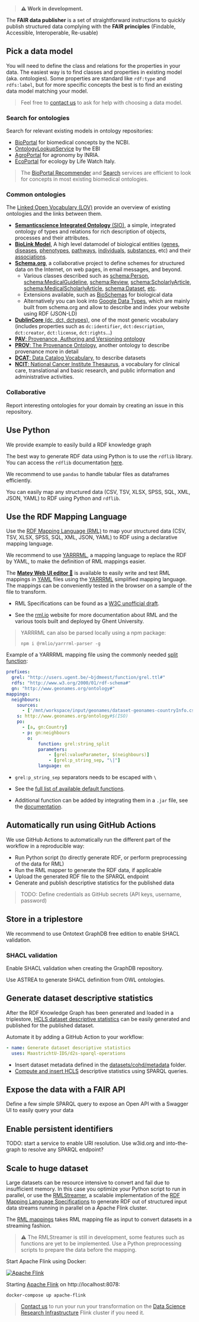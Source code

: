 > **⚠️  Work in development.**

The **FAIR data publisher** is a set of straightforward instructions to quickly publish structured data complying with the **FAIR principles** (Findable, Accessible, Interoperable, Re-usable)

## Pick a data model

You will need to define the class and relations for the properties in your data. The easiest way is to find classes and properties in existing model (aka. ontologies). Some properties are standard like `rdf:type` and  `rdfs:label`, but for more specific concepts the best is to find an existing data model matching your model.

> Feel free to [contact us](https://gitter.im/um-dsri/data2services) to ask for help with choosing a data model.

### Search for ontologies

Search for relevant existing models in ontology repositories:

* [BioPortal](https://bioportal.bioontology.org/recommender) for biomedical concepts by the NCBI.
* [OntologyLookupService](https://www.ebi.ac.uk/ols/ontologies
  ) by the EBI
* [AgroPortal](http://agroportal.lirmm.fr/recommender) for agronomy by INRIA.
* [EcoPortal](http://ecoportal.lifewatchitaly.eu/) for ecology by Life Watch Italy.

> The [BioPortal Recommender](https://bioportal.bioontology.org/recommender) and [Search](https://bioportal.bioontology.org/search) services are efficient to look for concepts in most existing biomedical ontologies.

### Common ontologies

The [Linked Open Vocabulary (LOV)](https://lov.linkeddata.es/dataset/lov/) provide an overview of existing ontologies and the links between them.

* [**Semanticscience Integrated Ontology** (SIO)](https://github.com/MaastrichtU-IDS/semanticscience), a simple, integrated ontology of types and relations for rich description of objects, processes and their attributes.
* [**BioLink Model**](https://biolink.github.io/biolink-model/), A high level datamodel of biological entities ([genes](https://biolink.github.io/biolink-model/docs/Gene), [diseases](https://biolink.github.io/biolink-model/docs/Disease), [phenotypes](https://biolink.github.io/biolink-model/docs/Phenotype), [pathways](https://biolink.github.io/biolink-model/docs/Pathway), [individuals](https://biolink.github.io/biolink-model/docs/IndividualOrganism), [substances](https://biolink.github.io/biolink-model/docs/ChemicalSubstance), etc) and their [associations](https://biolink.github.io/biolink-model/docs/Association).
* [**Schema.org**](https://schema.org/docs/schemas.html), a collaborative project to define schemes for structured data on the Internet, on web pages, in email messages, and beyond.
  * Various classes described such as [schema:Person](https://schema.org/Person), [schema:MedicalGuideline](https://schema.org/MedicalGuideline), [schema:Review](https://schema.org/Review), [schema:ScholarlyArticle](https://schema.org/ScholarlyArticle), [schema:MedicalScholarlyArticle](https://schema.org/MedicalScholarlyArticle), [schema:Dataset](https://schema.org/Dataset), [etc](https://schema.org/docs/full.html).
  * Extensions available, such as [BioSchemas](https://bioschemas.org/profiles/Dataset/0.3-RELEASE-2019_06_14/) for biological data
  * Alternatively you can look into [Google Data Types](https://developers.google.com/search/docs/data-types/article), which are mainly built from schema.org and allow to describe and index your website using RDF (JSON-LD)
* [**DublinCore** (dc, dct, dctypes)](https://dublincore.org/specifications/dublin-core/dcmi-terms), one of the most generic vocabulary (includes properties such as `dc:identifier`, `dct:description`, `dct:creator`, `dct:license`, `dct:rights`...)
* [**PAV**: Provenance, Authoring and Versioning ontology](https://pav-ontology.github.io/pav/)
* [**PROV**: The Provenance Ontology](https://www.w3.org/TR/prov-o/), another ontology to describe provenance more in detail
* [**DCAT**: Data Catalog Vocabulary](https://www.w3.org/TR/vocab-dcat-2/), to describe datasets
* [**NCIT**: National Cancer Institute Thesaurus](https://bioportal.bioontology.org/ontologies/NCIT), a vocabulary for clinical care, translational and basic research, and public information and administrative activities.

### Collaborative

Report interesting ontologies for your domain by creating an issue in this repository.

## Use Python

We provide example to easily build a RDF knowledge graph 

The best way to generate RDF data using Python is to use the `rdflib` library. You can access the `rdflib` documentation [here](https://rdflib.readthedocs.io/en/stable/).

We recommend to use `pandas` to handle tabular files as dataframes efficiently.

You can easily map any structured data (CSV, TSV, XLSX, SPSS, SQL, XML, JSON, YAML) to RDF using Python and `rdflib`.

## Use the RDF Mapping Language


Use the [RDF Mapping Language (RML)](https://rml.io/) to map your structured data (CSV, TSV, XLSX, SPSS, SQL, XML, JSON, YAML) to RDF using a declarative mapping language. 

We recommend to use [YARRRML](https://rml.io/yarrrml/), a mapping language to replace the RDF by YAML, to make the definition of RML mappings easier.

The **[Matey Web UI editor 🦜](https://rml.io/yarrrml/matey/#edit)** is available to easily write and test RML mappings in [YAML](https://yaml.org/) files using the [YARRRML](https://rml.io/yarrrml/) simplified mapping language. The mappings can be conveniently tested in the browser on a sample of the file to transform.

* RML Specifications can be found as a [W3C unofficial draft](https://rml.io/specs/rml/).

* See the [rml.io](https://rml.io/) website for more documentation about RML and the various tools built and deployed by Ghent University.

> YARRRML can also be parsed locally using a npm package:
>
> ```shell
> npm i @rmlio/yarrrml-parser -g
> ```
>

Example  of a YARRRML mapping file using the commonly needed [split function](https://rml.io/docs/rmlmapper/default-functions/#split):

```yaml
prefixes:
  grel: "http://users.ugent.be/~bjdmeest/function/grel.ttl#"
  rdfs: "http://www.w3.org/2000/01/rdf-schema#"
  gn: "http://www.geonames.org/ontology#"
mappings:
  neighbours:
    sources:
      - ['/mnt/workspace/input/geonames/dataset-geonames-countryInfo.csv~csv']
    s: http://www.geonames.org/ontology#$(ISO)
    po:
      - [a, gn:Country]
      - p: gn:neighbours
        o:
            function: grel:string_split
            parameters:
                - [grel:valueParameter, $(neighbours)]
                - [grel:p_string_sep, "\|"]
            language: en
```

* `grel:p_string_sep` separators needs to be escaped with `\`

* See the [full list of available default functions](https://rml.io/docs/rmlmapper/default-functions/).

* Additional function can be added by integrating them in a `.jar` file, see the [documentation](https://github.com/RMLio/rmlmapper-java#including-functions).

## Automatically run using GitHub Actions

We use GitHub Actions to automatically run the different part of the workflow in a reproducible way:

* Run Python script (to directly generate RDF, or perform preprocessing of the data for RML)
* Run the RML mapper to generate the RDF data, if applicable
* Upload the generated RDF file to the SPARQL endpoint
* Generate and publish descriptive statistics for the published data

>  TODO: Define credentials as GitHub secrets (API keys, username, password)

## Store in a triplestore

We recommend to use Ontotext GraphDB free edition to enable SHACL validation.

### SHACL validation

Enable SHACL validation when creating the GraphDB repository. 

Use ASTREA to generate SHACL definition from OWL ontologies.

## Generate dataset descriptive statistics

After the RDF Knowledge Graph has been generated and loaded in a triplestore, [HCLS dataset descriptive statistics](https://www.w3.org/TR/hcls-dataset/) can be easily generated and published for the published dataset. 

Automate it by adding a GitHub Action to your workflow:

```yaml
- name: Generate dataset descriptive statistics
  uses: MaastrichtU-IDS/d2s-sparql-operations
```

* Insert dataset metadata defined in the [datasets/cohd/metadata](https://github.com/MaastrichtU-IDS/d2s-project-template/tree/master/datasets/cohd/metadata) folder.
* [Compute and insert HCLS](https://github.com/MaastrichtU-IDS/d2s-scripts-repository/tree/master/sparql/compute-hcls-stats) descriptive statistics using SPARQL queries.

## Expose the data with a FAIR API

Define a few simple SPARQL query to expose an Open API with a Swagger UI to easily query your data

## Enable persistent identifiers

TODO: start a service to enable URI resolution. Use w3id.org and into-the-graph to resolve any SPARQL endpoint?

## Scale to huge dataset

Large datasets can be resource intensive to convert and fail due to insufficient memory. In this case you optimize your Python script to run in parallel, or use the [RMLStreamer](/docs/services-utilities#rmlstreamer), a scalable implementation of the [RDF Mapping Language Specifications](https://rml.io/specs/rml/) to generate RDF out of structured input data streams running in parallel on a Apache Flink cluster.

The [RML mappings](https://rml.io/specs/rml/) takes RML mapping file as input to convert datasets in a streaming fashion.

> ⚠️ The RMLStreamer is still in development, some features such as functions are yet to be implemented. Use a Python preprocessing scripts to prepare the data before the mapping.

Start Apache Flink using Docker:

[![Apache Flink](/img/flink-logo.png)](https://flink.apache.org/)

Starting [Apache Flink](https://flink.apache.org/) on http://localhost:8078:

```shell
docker-compose up apache-flink
```

>  [Contact us](https://gitter.im/um-dsri/data2services) to run your run your transformation on the [Data Science Research Infrastructure](https://maastrichtu-ids.github.io/dsri-documentation/) Flink cluster if you need it.
